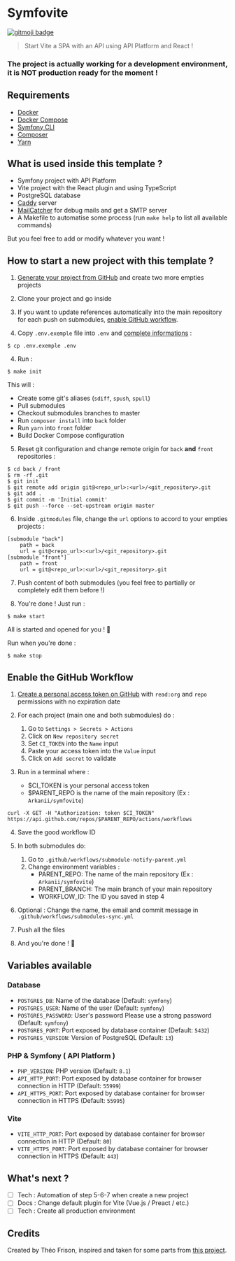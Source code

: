 # Symfovite

[![gitmoji badge](https://img.shields.io/badge/gitmoji-%20😜%20😍-FFDD67.svg?style=flat-square)](https://github.com/carloscuesta/gitmoji)

> Start Vite a SPA with an API using API Platform and React !

### The project is actually working for a development environment, it is NOT production ready for the moment !

## Requirements

- [Docker](https://docs.docker.com/get-docker)
- [Docker Compose](https://docs.docker.com/compose/install)
- [Symfony CLI](https://symfony.com/download)
- [Composer](https://getcomposer.org/download)
- [Yarn](https://yarnpkg.com/getting-started/install)

## What is used inside this template ?

- Symfony project with API Platform
- Vite project with the React plugin and using TypeScript
- PostgreSQL database
- [Caddy](https://caddyserver.com/v2) server
- [MailCatcher](https://mailcatcher.me/) for debug mails and get a SMTP server
- A Makefile to automatise some process (run `make help` to list all available commands)

But you feel free to add or modify whatever you want !

## How to start a new project with this template ?

1) [Generate your project from GitHub](https://github.com/Arkanii/symfovite/generate) and create two more empties
   projects

2) Clone your project and go inside

3) If you want to update references automatically into the main repository for each push on
   submodules, [enable GitHub workflow](#enable-the-github-workflow).

4) Copy `.env.exemple` file into `.env` and [complete informations](#variables-available) :

```shell
$ cp .env.exemple .env
```

4) Run :

```shell
$ make init
```

This will :

- Create some git's aliases (`sdiff`, `spush`, `spull`)
- Pull submodules
- Checkout submodules branches to master
- Run `composer install` into `back` folder
- Run `yarn` into `front` folder
- Build Docker Compose configuration

5) Reset git configuration and change remote origin for `back` **and** `front` repositories :

```shell
$ cd back / front
$ rm -rf .git
$ git init
$ git remote add origin git@<repo_url>:<url>/<git_repository>.git
$ git add .
$ git commit -m 'Initial commit'
$ git push --force --set-upstream origin master
```

6) Inside `.gitmodules` file, change the `url` options to accord to your empties projects :

```
[submodule "back"]
	path = back
	url = git@<repo_url>:<url>/<git_repository>.git
[submodule "front"]
	path = front
	url = git@<repo_url>:<url>/<git_repository>.git
```

7) Push content of both submodules (you feel free to partially or completely edit them before !)

8) You're done ! Just run :

```shell
$ make start
```

All is started and opened for you ! :tada:

Run when you're done :

```shell
$ make stop
```

## Enable the GitHub Workflow

1) [Create a personal access token on GitHub](https://docs.github.com/en/authentication/keeping-your-account-and-data-secure/creating-a-personal-access-token)
   with `read:org` and `repo` permissions with no expiration date

2) For each project (main one and both submodules) do :
    1) Go to `Settings > Secrets > Actions`
    2) Click on `New repository secret`
    3) Set `CI_TOKEN` into the `Name` input
    4) Paste your access token into the `Value` input
    5) Click on `Add secret` to validate

3) Run in a terminal where :
    - $CI_TOKEN is your personal access token
    - $PARENT_REPO is the name of the main repository (Ex : `Arkanii/symfovite`)

```shell
curl -X GET -H "Authorization: token $CI_TOKEN" https://api.github.com/repos/$PARENT_REPO/actions/workflows
```

4) Save the good workflow ID

5) In both submodules do:
    1) Go to `.github/workflows/submodule-notify-parent.yml`
    2) Change environment variables :
        - PARENT_REPO: The name of the main repository (Ex : `Arkanii/symfovite`)
        - PARENT_BRANCH: The main branch of your main repository
        - WORKFLOW_ID: The ID you saved in step 4

6) Optional : Change the name, the email and commit message in `.github/workflows/submodules-sync.yml`

7) Push all the files

8) And you're done ! :tada:

## Variables available

### Database

- `POSTGRES_DB`: Name of the database (Default: `symfony`)
- `POSTGRES_USER`: Name of the user (Default: `symfony`)
- `POSTGRES_PASSWORD`: User's password Please use a strong password (Default: `symfony`)
- `POSTGRES_PORT`: Port exposed by database container (Default: `5432`)
- `POSTGRES_VERSION`: Version of PostgreSQL (Default: `13`)

### PHP & Symfony ( API Platform )

- `PHP_VERSION`: PHP version (Default: `8.1`)
- `API_HTTP_PORT`: Port exposed by database container for browser connection in HTTP (Default: `55999`) 
- `API_HTTPS_PORT`: Port exposed by database container for browser connection in HTTPS (Default: `55995`)

### Vite

- `VITE_HTTP_PORT`: Port exposed by database container for browser connection in HTTP (Default: `80`)
- `VITE_HTTPS_PORT`: Port exposed by database container for browser connection in HTTPS (Default: `443`)

## What's next ?

- [ ] Tech : Automation of step 5-6-7 when create a new project
- [ ] Docs : Change default plugin for Vite (Vue.js / Preact / etc.)
- [ ] Tech : Create all production environment

## Credits

Created by Théo Frison, inspired and taken for some parts from [this project](https://github.com/dunglas/symfony-docker).
